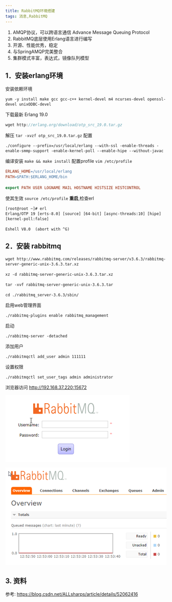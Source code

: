 ```yaml
---
title: RabbitMQ环境搭建
tags: 消息,RabbitMQ
---
```


1. AMQP协议，可以跨语言通信 Advance Message Queuing Protocol
2. RabbitMQ底层使用Erlang语言进行编写
3. 开源、性能优秀，稳定
4. 与SpringAMQP完美整合
5. 集群模式丰富，表达式，镜像队列模型


## 1．安装erlang环境

安装依赖环境

``` nginx
yum -y install make gcc gcc-c++ kernel-devel m4 ncurses-devel openssl-devel unixODBC-devel
```

下载最新 Erlang 19.0

``` groovy
wget http://erlang.org/download/otp_src_19.0.tar.gz
```

解压 `tar -xvzf otp_src_19.0.tar.gz`
配置

``` jboss-cli
./configure --prefix=/usr/local/erlang --with-ssl -enable-threads -enable-smmp-support -enable-kernel-poll --enable-hipe --without-javac
```

编译安装 `make && make install`
配置profile `vim /etc/profile`

``` makefile
ERLANG_HOME=/usr/local/erlang
PATH=$PATH:$ERLANG_HOME/bin

export PATH USER LOGNAME MAIL HOSTNAME HISTSIZE HISTCONTROL
```

使其生效 `source /etc/profile`
**重启**,检查erl 

``` shell
[root@root ~]# erl
Erlang/OTP 19 [erts-8.0] [source] [64-bit] [async-threads:10] [hipe] [kernel-poll:false]

Eshell V8.0  (abort with ^G)
```

## 2．安装 rabbitmq

``` shell
wget http://www.rabbitmq.com/releases/rabbitmq-server/v3.6.3/rabbitmq-server-generic-unix-3.6.3.tar.xz

xz -d rabbitmq-server-generic-unix-3.6.3.tar.xz

tar -xvf rabbitmq-server-generic-unix-3.6.3.tar

cd ./rabbitmq_server-3.6.3/sbin/
```

启用web管理界面

``` bash
./rabbitmq-plugins enable rabbitmq_management
```

启动

``` vbscript
./rabbitmq-server -detached
```

添加用户

``` lsl
./rabbitmqctl add_user admin 111111
```

设置权限

``` jboss-cli
./rabbitmqctl set_user_tags admin administrator
```

浏览器访问
http://192.168.37.220:15672

![](./images/1540973829074.png)

![](./images/1540973864301.png)

## 3. 资料

参考: https://blog.csdn.net/ALLsharps/article/details/52062416


